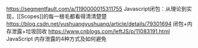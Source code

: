 https://segmentfault.com/a/1190000015311755    Javascript闭包：从理论到实现，[[Scopes]]的每一根毛都看得清清楚楚  
https://blog.csdn.net/yushuangyushuang/article/details/79301694   闭包+内存泄露+垃圾回收
https://www.cnblogs.com/leftJS/p/11083191.html   JavaScript 内存泄露的4种方式及如何避免